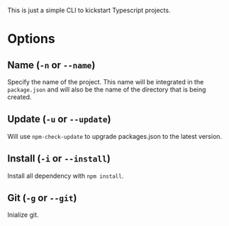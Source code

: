 This is just a simple CLI to kickstart Typescript projects.

# Options

## Name (`-n` or `--name`)

Specify the name of the project. This name will be integrated in the `package.json` and will also be the name of the directory that is being created.

## Update (`-u` or `--update`)

Will use `npm-check-update` to upgrade packages.json to the latest version.

## Install (`-i` or `--install`)

Install all dependency with `npm install`.

## Git (`-g` or `--git`)

Inialize git.
